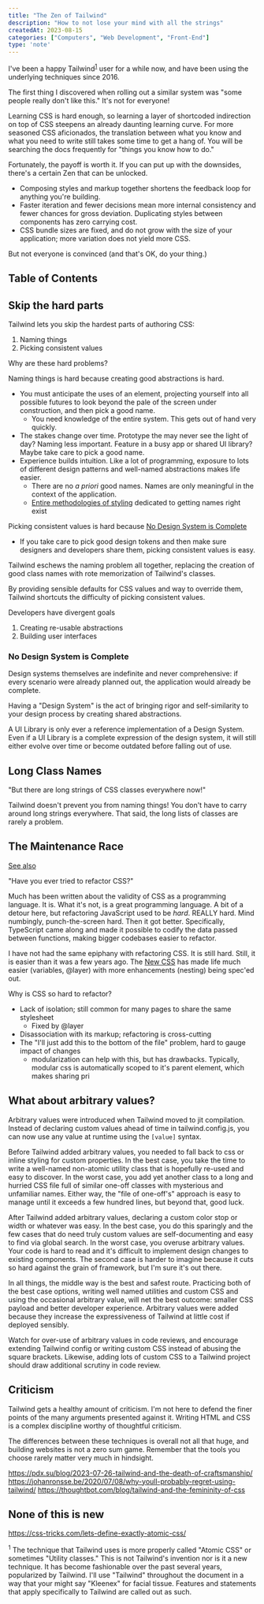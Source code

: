 ```yaml
---
title: "The Zen of Tailwind"
description: "How to not lose your mind with all the strings"
createdAt: 2023-08-15
categories: ["Computers", "Web Development", "Front-End"]
type: 'note'
---
```


I've been a happy Tailwind<sup>[1](#none-of-this-is-new)</sup> user for a while now, and have been using the underlying techniques since 2016.

The first thing I discovered when rolling out a similar system was "some people really don't like this." It's not for everyone!

Learning CSS is hard enough, so learning a layer of shortcoded indirection on top of CSS steepens an already daunting learning curve. For more seasoned CSS aficionados, the translation between what you know and what you need to write still takes some time to get a hang of. You will be searching the docs frequently for "things you know how to do." 

Fortunately, the payoff is worth it. If you can put up with the downsides, there's a certain Zen that can be unlocked.

- Composing styles and markup together shortens the feedback loop for anything you're building. 
- Faster iteration and fewer decisions mean more internal consistency and fewer chances for gross deviation. Duplicating styles between components has zero carrying cost.
- CSS bundle sizes are fixed, and do not grow with the size of your application; more variation does not yield more CSS.

But not everyone is convinced (and that's OK, do your thing.)

## Table of Contents

## Skip the hard parts

Tailwind lets you skip the hardest parts of authoring CSS:
1. Naming things
2. Picking consistent values

Why are these hard problems?

 Naming things is hard because creating good abstractions is hard.

- You must anticipate the uses of an element, projecting yourself into all possible futures to look beyond the pale of the screen under construction, and then pick a good name.
	- You need knowledge of the entire system. This gets out of hand very quickly. 
- The stakes change over time. Prototype the may never see the light of day? Naming less important. Feature in a busy app or shared UI library? Maybe take care to pick a good name.
- Experience builds intuition. Like a lot of programming, exposure to lots of different design patterns and well-named abstractions makes life easier. 
	- There are no *a priori* good names. Names are only meaningful in the context of the application. 
	- [Entire methodologies of styling](https://getbem.com/introduction/) dedicated to getting names right exist

Picking consistent values is hard because [No Design System is Complete](#no-design-system-is-complete)
- If you take care to pick good design tokens and then make sure designers and developers share them, picking consistent values is easy.

Tailwind eschews the naming problem all together, replacing the creation of good class names with rote memorization of Tailwind's classes.

By providing sensible defaults for CSS values and way to override them, Tailwind shortcuts the difficulty of picking consistent values.

Developers have divergent goals
1. Creating re-usable abstractions
2. Building user interfaces

### No Design System is Complete

Design systems themselves are indefinite and never comprehensive: if every scenario were already planned out, the application would already be complete.

Having a "Design System" is the act of bringing rigor and self-similarity to your design process by creating shared abstractions.

A UI Library is only ever a reference implementation of a Design System. Even if a UI Library is a complete expression of the design system, it will still either evolve over time or become outdated before falling out of use.

## Long Class Names

"But there are long strings of CSS classes everywhere now!"

Tailwind doesn't prevent you from naming things! You don't have to carry around long strings everywhere. That said, the long lists of classes are rarely a problem.

## The Maintenance Race

[See also](https://worksinprogress.co/issue/the-maintenance-race)

"Have you ever tried to refactor CSS?"

Much has been written about the validity of CSS as a programming language. It is. What it's not, is a great programming language. A bit of a detour here, but refactoring JavaScript used to be *hard*. REALLY hard. Mind numbingly, punch-the-screen hard. Then it got better. Specifically, TypeScript came along and made it possible to codify the data passed between functions, making bigger codebases easier to refactor.

I have not had the same epiphany with refactoring CSS. It is still hard. Still, it is easier than it was a few years ago. The [New CSS](./new-css) has made life much easier (variables, @layer) with more  enhancements (nesting) being spec'ed out.

Why is CSS so hard to refactor?

- Lack of isolation; still common for many pages to share the same stylesheet
	- Fixed by @layer
- Disassociation with its markup; refactoring is cross-cutting
- The "I'll just add this to the bottom of the file" problem, hard to gauge impact of changes
	- modularization can help with this, but has drawbacks. Typically, modular css is automatically scoped to it's parent element, which makes sharing pri

## What about arbitrary values?

Arbitrary values were introduced when Tailwind moved to jit compilation. Instead of declaring custom values ahead of time in tailwind.config.js, you can now use any value at runtime using the `[value]` syntax. 

Before Tailwind added arbitrary values, you needed to fall back to css or inline styling for custom properties. In the best case, you take the time to write a well-named non-atomic utility class that is hopefully re-used and easy to discover. In the worst case, you add yet another class to a long and hurried CSS file full of similar one-off classes with mysterious and unfamiliar names. Either way, the "file of one-off's" approach is easy to manage until it exceeds a few hundred lines, but beyond that, good luck.

After Tailwind added arbitrary values, declaring a custom color stop or width or whatever was easy. In the best case, you do this sparingly and the few cases that do need truly custom values are self-documenting and easy to find via global search. In the worst case, you overuse arbitrary values. Your code is hard to read and it's difficult to implement design changes to existing components. The second case is harder to imagine because it cuts so hard against the grain of framework, but I'm sure it's out there.

In all things, the middle way is the best and safest route. Practicing both of the best case options, writing well named utilities and custom CSS and using the occasional arbitrary value, will net the best outcome: smaller CSS payload and better developer experience. Arbitrary values were added because they increase the expressiveness of Tailwind at little cost if deployed sensibly.

Watch for over-use of arbitrary values in code reviews, and encourage extending Tailwind config or writing custom CSS instead of abusing the square brackets. Likewise, adding lots of custom CSS to a Tailwind project should draw additional scrutiny in code review. 
## Criticism

Tailwind gets a healthy amount of criticism. I'm not here to defend the finer points of the many arguments presented against it. Writing HTML and CSS is a complex discipline worthy of thoughtful criticism.

The differences between these techniques is overall not all that huge, and building websites is not a zero sum game. Remember that the tools you choose rarely matter very much in hindsight.

https://pdx.su/blog/2023-07-26-tailwind-and-the-death-of-craftsmanship/ 
https://johanronsse.be/2020/07/08/why-youll-probably-regret-using-tailwind/
https://thoughtbot.com/blog/tailwind-and-the-femininity-of-css

## None of this is new

https://css-tricks.com/lets-define-exactly-atomic-css/

<sup>1</sup> The technique that Tailwind uses is more properly called "Atomic CSS" or sometimes "Utility classes." This is not Tailwind's invention nor is it a new technique. It has become fashionable over the past several years, popularized by Tailwind. I'll use "Tailwind" throughout the document in a way that your might say "Kleenex" for facial tissue. Features and statements that apply specifically to Tailwind are called out as such.
